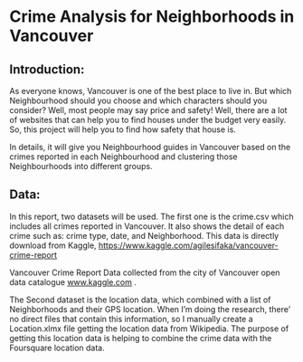 # Crime Analysis for Neighborhoods in Vancouver

## Introduction:

As everyone knows, Vancouver is one of the best place to live in. But which Neighbourhood should you choose and which characters should you consider? Well, most people may say price and safety! Well, there are a lot of websites that can help you to find houses under the budget very easily. So, this project will help you to find how safety that house is.


In details, it will give you Neighbourhood guides in Vancouver based on the crimes reported in each Neighbourhood and clustering those Neighbourhoods into different groups. 




## Data:

In this report, two datasets will be used. The first one is the crime.csv which includes all crimes reported in Vancouver. It also shows the detail of each crime such as: crime type, date, and Neighborhood. This data is directly download from Kaggle, https://www.kaggle.com/agilesifaka/vancouver-crime-report
 	
Vancouver Crime Report
Data collected from the city of Vancouver open data catalogue
www.kaggle.com
.

The Second dataset is the location data, which combined with a list of Neighborhoods and their GPS location. When I’m doing the research, there’ no direct files that contain this information, so I manually create a Location.xlmx file getting the location data from Wikipedia. The purpose of getting this location data is helping to combine the crime data with the Foursquare location data.



